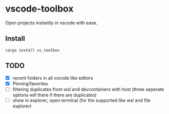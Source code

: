 # vscode-toolbox

Open projects instantly in vscode with ease.

## Install

`cargo install vs_toolbox`


## TODO
- [x] recent folders in all vscode like editors
- [x] Pinning/favorites
- [ ] filtering duplicates from wsl and devcontainers with host (three seperate options will there if there are duplicates) 
- [ ] show in explorer, open terminal (for the supported like wsl and file explorer)
